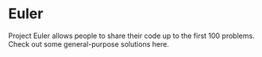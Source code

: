 # Euler
Project Euler allows people to share their code up to the first 100 problems. Check out some general-purpose solutions here.

